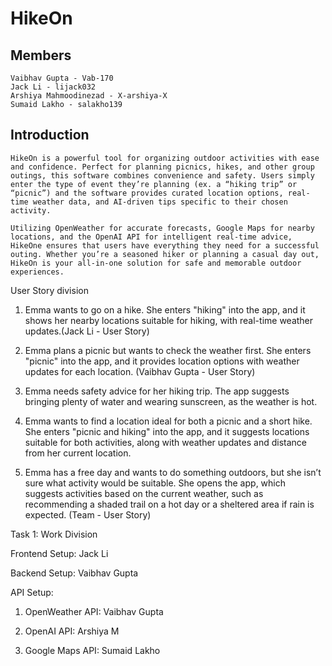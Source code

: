 # HikeOn

## Members

    Vaibhav Gupta - Vab-170
    Jack Li - lijack032
    Arshiya Mahmoodinezad - X-arshiya-X
    Sumaid Lakho - salakho139

## Introduction

    HikeOn is a powerful tool for organizing outdoor activities with ease and confidence. Perfect for planning picnics, hikes, and other group outings, this software combines convenience and safety. Users simply enter the type of event they’re planning (ex. a “hiking trip” or “picnic”) and the software provides curated location options, real-time weather data, and AI-driven tips specific to their chosen activity.

    Utilizing OpenWeather for accurate forecasts, Google Maps for nearby locations, and the OpenAI API for intelligent real-time advice, HikeOne ensures that users have everything they need for a successful outing. Whether you’re a seasoned hiker or planning a casual day out, HikeOn is your all-in-one solution for safe and memorable outdoor experiences.

User Story division
1) Emma wants to go on a hike. She enters "hiking" into the app, and it shows her nearby locations suitable for hiking, with real-time weather updates.(Jack Li - User Story)
   
2) Emma plans a picnic but wants to check the weather first. She enters "picnic" into the app, and it provides location options with weather updates for each location. (Vaibhav Gupta - User Story)
   
3) Emma needs safety advice for her hiking trip. The app suggests bringing plenty of water and wearing sunscreen, as the weather is hot.

4) Emma wants to find a location ideal for both a picnic and a short hike. She enters "picnic and hiking" into the app, and it suggests locations suitable for both activities, along with weather updates and distance from her current location.

5) Emma has a free day and wants to do something outdoors, but she isn’t sure what activity would be suitable. She opens the app, which suggests activities based on the current weather, such as recommending a shaded trail on a hot day or a sheltered area if rain is expected. (Team - User Story)

Task 1: Work Division

Frontend Setup: Jack Li

Backend Setup: Vaibhav Gupta

API Setup:

1) OpenWeather API: Vaibhav Gupta

2) OpenAI API: Arshiya M

3) Google Maps API: Sumaid Lakho
